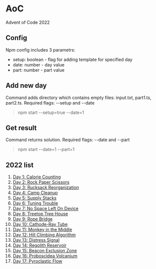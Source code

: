 # AoC
Advent of Code 2022

## Config
Npm config includes 3 parametrs: 
- setup: boolean - flag for adding template for specified day
- date: number - day value
- part: number - part value

## Add new day
Command adds directory which contains empty files: input.txt, part1.ts, part2.ts. Required flags: --setup and --date
> npm start --setup=true --date=1

## Get result
Command returns solution. Required flags: --date and --part
> npm start --date=1 --part=1

## 2022 list
1. [Day 1: Calorie Counting](https://github.com/Astya965/AoC/tree/main/src/day01)
2. [Day 2: Rock Paper Scissors](https://github.com/Astya965/AoC/tree/main/src/day02)
3. [Day 3: Rucksack Reorganization](https://github.com/Astya965/AoC/tree/main/src/day03)
4. [Day 4: Camp Cleanup](https://github.com/Astya965/AoC/tree/main/src/day04)
5. [Day 5: Supply Stacks](https://github.com/Astya965/AoC/tree/main/src/day05)
6. [Day 6: Tuning Trouble](https://github.com/Astya965/AoC/tree/main/src/day06)
7. [Day 7: No Space Left On Device](https://github.com/Astya965/AoC/tree/main/src/day07)
8. [Day 8: Treetop Tree House](https://github.com/Astya965/AoC/tree/main/src/day08)
9. [Day 9: Rope Bridge](https://github.com/Astya965/AoC/tree/main/src/day09)
10. [Day 10: Cathode-Ray Tube](https://github.com/Astya965/AoC/tree/main/src/day10)
11. [Day 11: Monkey in the Middle](https://github.com/Astya965/AoC/tree/main/src/day11)
12. [Day 12: Hill Climbing Algorithm](https://github.com/Astya965/AoC/tree/main/src/day12)
13. [Day 13: Distress Signal](https://github.com/Astya965/AoC/tree/main/src/day13)
13. [Day 14: Regolith Reservoir](https://github.com/Astya965/AoC/tree/main/src/day14)
15. [Day 15: Beacon Exclusion Zone](https://github.com/Astya965/AoC/tree/main/src/day15)
17. [Day 16: Proboscidea Volcanium](https://github.com/Astya965/AoC/tree/main/src/day16)
17. [Day 17: Pyroclastic Flow](https://github.com/Astya965/AoC/tree/main/src/day17)